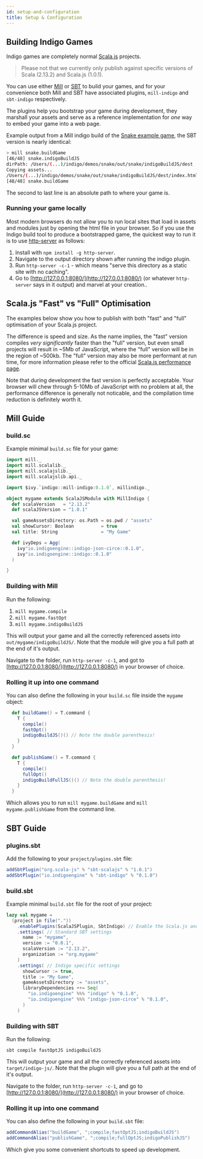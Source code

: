 ```yaml
---
id: setup-and-configuration
title: Setup & Configuration
---
```


## Building Indigo Games

Indigo games are completely normal [Scala.js](https://www.scala-js.org/) projects.

>Please not that we currently only publish against specific versions of Scala (2.13.2) and Scala.js (1.0.1).

You can use either [Mill](http://www.lihaoyi.com/mill/) or [SBT](https://www.scala-sbt.org/) to build your games, and for your convenience both Mill and SBT have associated plugins, `mill-indigo` and `sbt-indigo` respectively.

The plugins help you bootstrap your game during development, they marshall your assets and serve as a reference implementation for _one_ way to embed your game into a web page.

Example output from a Mill indigo build of the [Snake example game](https://github.com/PurpleKingdomGames/indigo/tree/master/demos/snake), the SBT version is nearly identical:

```bash
> mill snake.buildGame
[46/48] snake.indigoBuildJS
dirPath: /Users/(...)/indigo/demos/snake/out/snake/indigoBuildJS/dest
Copying assets...
/Users/(...)/indigo/demos/snake/out/snake/indigoBuildJS/dest/index.html
[48/48] snake.buildGame
```

The second to last line is an absolute path to where your game is.

### Running your game locally

Most modern browsers do not allow you to run local sites that load in assets and modules just by opening the html file in your browser. So if you use the Indigo build tool to produce a bootstrapped game, the quickest way to run it is to use [http-server](https://www.npmjs.com/package/http-server) as follows:

1. Install with `npm install -g http-server`.
1. Navigate to the output directory shown after running the indigo plugin.
1. Run `http-server -c-1` - which means "serve this directory as a static site with no caching".
1. Go to [http://127.0.0.1:8080/](http://127.0.0.1:8080/) (or whatever `http-server` says in it output) and marvel at your creation..

## Scala.js "Fast" vs "Full" Optimisation

The examples below show you how to publish with both "fast" and "full" optimisation of your Scala.js project.

The difference is speed and size. As the name implies, the "fast" version compiles _very significantly_ faster than the "full" version, but even small projects will result in ~5Mb of JavaScript, where the "full" version will be in the region of ~500kb. The "full" version may also be more performant at run time, for more information please refer to the official [Scala.js performance page](https://www.scala-js.org/doc/internals/performance.html).

Note that during development the fast version is perfectly acceptable. Your browser will chew through 5-10Mb of JavaScript with no problem at all, the performance difference is generally not noticable, and the compilation time reduction is definitely worth it.

## Mill Guide

### build.sc

Example minimal `build.sc` file for your game:

```scala
import mill._
import mill.scalalib._
import mill.scalajslib._
import mill.scalajslib.api._

import $ivy.`indigo::mill-indigo:0.1.0`, millindigo._

object mygame extends ScalaJSModule with MillIndigo {
  def scalaVersion   = "2.13.2"
  def scalaJSVersion = "1.0.1"

  val gameAssetsDirectory: os.Path = os.pwd / "assets"
  val showCursor: Boolean          = true
  val title: String                = "My Game"

  def ivyDeps = Agg(
    ivy"io.indigoengine::indigo-json-circe::0.1.0",
    ivy"io.indigoengine::indigo::0.1.0"
  )

}
```

### Building with Mill

Run the following:

1. `mill mygame.compile`
1. `mill mygame.fastOpt`
1. `mill mygame.indigoBuildJS`

This will output your game and all the correctly referenced assets into `out/mygame/indigoBuildJS/`. Note that the module will give you a full path at the end of it's output.

Navigate to the folder, run `http-server -c-1`, and got to [http://127.0.0.1:8080/](http://127.0.0.1:8080/) in your browser of choice.

### Rolling it up into one command

You can also define the following in your `build.sc` file inside the `mygame` object:

```scala
  def buildGame() = T.command {
    T {
      compile()
      fastOpt()
      indigoBuildJS()() // Note the double parenthesis!
    }
  }

  def publishGame() = T.command {
    T {
      compile()
      fullOpt()
      indigoBuildFullJS()() // Note the double parenthesis!
    }
  }
```

Which allows you to run `mill mygame.buildGame` and `mill mygame.publishGame` from the command line.

## SBT Guide

### plugins.sbt

Add the following to your `project/plugins.sbt` file:

```scala
addSbtPlugin("org.scala-js" % "sbt-scalajs" % "1.0.1")
addSbtPlugin("io.indigoengine" % "sbt-indigo" % "0.1.0")
```

### build.sbt

Example minimal `build.sbt` file for the root of your project:

```scala
lazy val mygame =
  (project in file("."))
    .enablePlugins(ScalaJSPlugin, SbtIndigo) // Enable the Scala.js and Indigo plugins
    .settings( // Standard SBT settings
      name := "mygame",
      version := "0.0.1",
      scalaVersion := "2.13.2",
      organization := "org.mygame"
    )
    .settings( // Indigo specific settings
      showCursor := true,
      title := "My Game",
      gameAssetsDirectory := "assets",
      libraryDependencies ++= Seq(
        "io.indigoengine" %%% "indigo" % "0.1.0",
        "io.indigoengine" %%% "indigo-json-circe" % "0.1.0",
      )
    )
```

### Building with SBT

Run the following:

`sbt compile fastOptJS indigoBuildJS`

This will output your game and all the correctly referenced assets into `target/indigo-js/`. Note that the plugin will give you a full path at the end of it's output.

Navigate to the folder, run `http-server -c-1`, and go to [http://127.0.0.1:8080/](http://127.0.0.1:8080/) in your browser of choice.

### Rolling it up into one command

You can also define the following in your `build.sbt` file:

```scala
addCommandAlias("buildGame", ";compile;fastOptJS;indigoBuildJS")
addCommandAlias("publishGame", ";compile;fullOptJS;indigoPublishJS")
```

Which give you some convenient shortcuts to speed up development.
